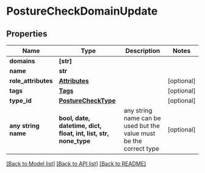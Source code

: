 # PostureCheckDomainUpdate


## Properties
Name | Type | Description | Notes
------------ | ------------- | ------------- | -------------
**domains** | **[str]** |  | 
**name** | **str** |  | 
**role_attributes** | [**Attributes**](Attributes.md) |  | [optional] 
**tags** | [**Tags**](Tags.md) |  | [optional] 
**type_id** | [**PostureCheckType**](PostureCheckType.md) |  | [optional] 
**any string name** | **bool, date, datetime, dict, float, int, list, str, none_type** | any string name can be used but the value must be the correct type | [optional]

[[Back to Model list]](../README.md#documentation-for-models) [[Back to API list]](../README.md#documentation-for-api-endpoints) [[Back to README]](../README.md)



